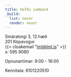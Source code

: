 ```yaml
---
title: Hafðu samband
_build:
  list: never
  render: never
---
```


Smáratorgi 3, 12.hæð  
201 Kópavogur  
{{< cloakemail "lml@lml.is" >}}  
s: 595 9080

Opnunartímar: 9:00 - 16:00

<!-- Bankareikning: xxxx-xx-xxxxxx -->
Kennitala: 6101220510

